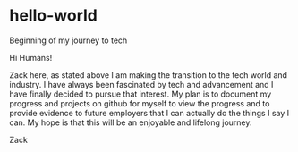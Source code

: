 # hello-world
Beginning of my  journey to tech

Hi Humans!

Zack here, as stated above I am making the transition to the tech world and industry. I have always been fascinated by tech and advancement and I have finally decided to pursue that interest.
My plan is to document my progress and projects on github for myself to view the progress and to provide evidence to future employers that I can actually do the things I say I can.
My hope is that this will be an enjoyable and lifelong journey. 

Zack
